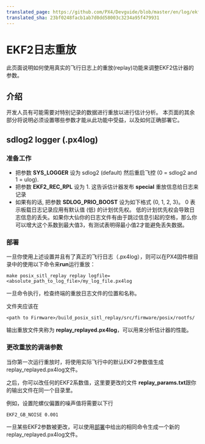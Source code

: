 ```yaml
---
translated_page: https://github.com/PX4/Devguide/blob/master/en/log/ekf2_log_replay.md
translated_sha: 23bf0248facb1ab7d0dd58003c3234a95f479931
---
```


# EKF2日志重放

此页面说明如何使用真实的飞行日志上的重放(replay)功能来调整EKF2估计器的参数。

## 介绍
开发人员有可能需要对特别记录的数据进行重放以进行估计分析。 本页面的其余部分将说明必须设置哪些参数才能从此功能中受益，以及如何正确部署它。

## sdlog2 logger (.px4log)

### 准备工作

* 把参数 **SYS_LOGGER** 设为  sdlog2 (default) 然后重启飞控 (0 = sdlog2 and 1 = ulog).
* 把参数 **EKF2\_REC\_RPL** 设为 1. 这告诉估计器发布 **special** 重放信息给日志来记录
* 如果有的话, 把参数 **SDLOG\_PRIO\_BOOST** 设为如下格式 {0, 1, 2, 3}。 0 表示板载日志记录应用有默认值  \(低\) 的计划优先权。 低的计划优先权会导致日志信息的丢失。如果你大仙你的日志文件有由于跳过信息引起的空格，那么你可以增大这个系数到最大值3，有测试表明得最小值2才能避免丢失数据。

### 部署

一旦你使用上述设置并且有了真正的飞行日志（.px4log），则可以在PX4固件根目录中的使用以下命令来**run**运行重放：

```
make posix_sitl_replay replay logfile=<absolute_path_to_log_file>/my_log_file.px4log
```


一旦命令执行，检查终端的重放日志文件的位置和名称。

文件夹应该在

```
<path to Firmware>/build_posix_sitl_replay/src/firmware/posix/rootfs/
```
输出重放文件夹称为 **replay_replayed.px4log**，可以用来分析估计器的性能。


### 更改重放的调谐参数
当你第一次运行重放时，将使用实际飞行中的默认EKF2参数值生成replay_replayed.px4log文件。

之后，你可以改任何的EKF2系数值，这里要更改的文件 **replay\_params.txt**跟你的输出文件在同一个目录里。

例如，设置陀螺仪偏置的噪声值将需要以下行

```
EKF2_GB_NOISE 0.001
```
一旦某些EKF2参数被更改，可以使用[部署](#deployment)中给出的相同命令生成一个新的replay_replayed.px4log文件。


